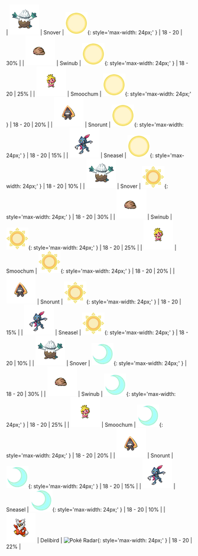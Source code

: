 
| ![Snover](../../assets/sprites/snover/front.gif) | Snover | ![Morning](../../assets/encounter_types/morning.png "Morning"){: style='max-width: 24px;' } | 18 - 20 | 30% |
| ![Swinub](../../assets/sprites/swinub/front.gif) | Swinub | ![Morning](../../assets/encounter_types/morning.png "Morning"){: style='max-width: 24px;' } | 18 - 20 | 25% |
| ![Smoochum](../../assets/sprites/smoochum/front.gif) | Smoochum | ![Morning](../../assets/encounter_types/morning.png "Morning"){: style='max-width: 24px;' } | 18 - 20 | 20% |
| ![Snorunt](../../assets/sprites/snorunt/front.gif) | Snorunt | ![Morning](../../assets/encounter_types/morning.png "Morning"){: style='max-width: 24px;' } | 18 - 20 | 15% |
| ![Sneasel](../../assets/sprites/sneasel/front.gif) | Sneasel | ![Morning](../../assets/encounter_types/morning.png "Morning"){: style='max-width: 24px;' } | 18 - 20 | 10% |
| ![Snover](../../assets/sprites/snover/front.gif) | Snover | ![Day](../../assets/encounter_types/day.png "Day"){: style='max-width: 24px;' } | 18 - 20 | 30% |
| ![Swinub](../../assets/sprites/swinub/front.gif) | Swinub | ![Day](../../assets/encounter_types/day.png "Day"){: style='max-width: 24px;' } | 18 - 20 | 25% |
| ![Smoochum](../../assets/sprites/smoochum/front.gif) | Smoochum | ![Day](../../assets/encounter_types/day.png "Day"){: style='max-width: 24px;' } | 18 - 20 | 20% |
| ![Snorunt](../../assets/sprites/snorunt/front.gif) | Snorunt | ![Day](../../assets/encounter_types/day.png "Day"){: style='max-width: 24px;' } | 18 - 20 | 15% |
| ![Sneasel](../../assets/sprites/sneasel/front.gif) | Sneasel | ![Day](../../assets/encounter_types/day.png "Day"){: style='max-width: 24px;' } | 18 - 20 | 10% |
| ![Snover](../../assets/sprites/snover/front.gif) | Snover | ![Night](../../assets/encounter_types/night.png "Night"){: style='max-width: 24px;' } | 18 - 20 | 30% |
| ![Swinub](../../assets/sprites/swinub/front.gif) | Swinub | ![Night](../../assets/encounter_types/night.png "Night"){: style='max-width: 24px;' } | 18 - 20 | 25% |
| ![Smoochum](../../assets/sprites/smoochum/front.gif) | Smoochum | ![Night](../../assets/encounter_types/night.png "Night"){: style='max-width: 24px;' } | 18 - 20 | 20% |
| ![Snorunt](../../assets/sprites/snorunt/front.gif) | Snorunt | ![Night](../../assets/encounter_types/night.png "Night"){: style='max-width: 24px;' } | 18 - 20 | 15% |
| ![Sneasel](../../assets/sprites/sneasel/front.gif) | Sneasel | ![Night](../../assets/encounter_types/night.png "Night"){: style='max-width: 24px;' } | 18 - 20 | 10% |
| ![Delibird](../../assets/sprites/delibird/front.gif) | Delibird | ![Poké Radar](../../assets/encounter_types/poké_radar.png "Poké Radar"){: style='max-width: 24px;' } | 18 - 20 | 22% |

